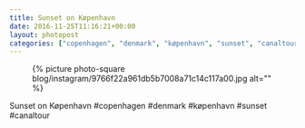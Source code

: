 ```yaml
---
title: Sunset on Køpenhavn
date: 2016-11-25T11:16:21+00:00
layout: photopost
categories: ["copenhagen", "denmark", "køpenhavn", "sunset", "canaltour", "photos", "instagram"]
---
```


<figure class="photo photo--square">
  {% picture photo-square blog/instagram/9766f22a961db5b7008a71c14c117a00.jpg alt="" %}
</figure>

Sunset on Køpenhavn
#copenhagen #denmark #køpenhavn #sunset #canaltour
